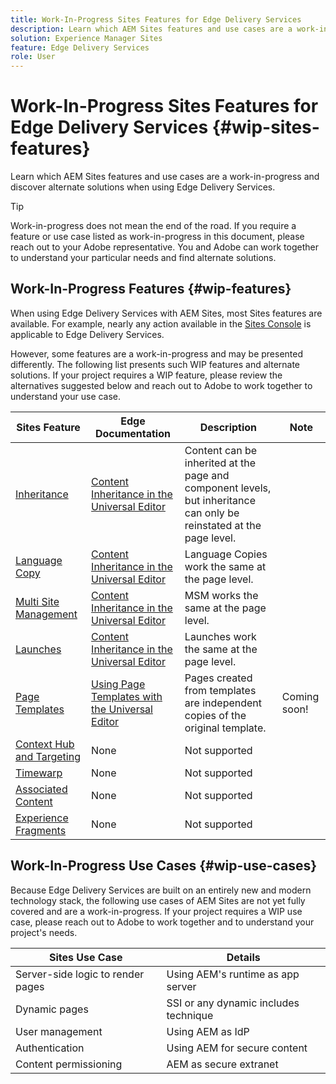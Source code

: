 ```yaml
---
title: Work-In-Progress Sites Features for Edge Delivery Services
description: Learn which AEM Sites features and use cases are a work-in-progress and discover alternate solutions when using Edge Delivery Services.
solution: Experience Manager Sites
feature: Edge Delivery Services
role: User
---
```


# Work-In-Progress Sites Features for Edge Delivery Services {#wip-sites-features}

Learn which AEM Sites features and use cases are a work-in-progress and discover alternate solutions when using Edge Delivery Services.

>[!TIP]
>
>Work-in-progress does not mean the end of the road. If you require a feature or use case listed as work-in-progress in this document, please reach out to your Adobe representative. You and Adobe can work together to understand your particular needs and find alternate solutions.

## Work-In-Progress Features {#wip-features}

When using Edge Delivery Services with AEM Sites, most Sites features are available. For example, nearly any action available in the [Sites Console](/help/sites-cloud/authoring/sites-console/introduction.md) is applicable to Edge Delivery Services.

However, some features are a work-in-progress and may be presented differently. The following list presents such WIP features and alternate solutions. If your project requires a WIP feature, please review the alternatives suggested below and reach out to Adobe to work together to understand your use case.

|Sites Feature|Edge Documentation|Description|Note|
|---|---|---|---|
|[Inheritance](/help/sites-cloud/administering/msm-and-translation.md)|[Content Inheritance in the Universal Editor](/help/sites-cloud/authoring/universal-editor/inheritance.md)|Content can be inherited at the page and component levels, but inheritance can only be reinstated at the page level.||
|[Language Copy](/help/sites-cloud/administering/translation/overview.md)|[Content Inheritance in the Universal Editor](/help/sites-cloud/authoring/universal-editor/inheritance.md)|Language Copies work the same at the page level.||
|[Multi Site Management](/help/sites-cloud/administering/msm/overview.md)|[Content Inheritance in the Universal Editor](/help/sites-cloud/authoring/universal-editor/inheritance.md)|MSM works the same at the page level.||
|[Launches](/help/sites-cloud/authoring/launches/overview.md)|[Content Inheritance in the Universal Editor](/help/sites-cloud/authoring/universal-editor/inheritance.md)|Launches work the same at the page level.||
|[Page Templates](/help/sites-cloud/authoring/page-editor/templates.md)|[Using Page Templates with the Universal Editor](/help/edge/wysiwyg-authoring/templates.md)|Pages created from templates are independent copies of the original template.|Coming soon!|
|[Context Hub and Targeting](/help/sites-cloud/authoring/personalization/overview.md)|None|Not supported||
|[Timewarp](/help/sites-cloud/authoring/launches/preview.md)|None|Not supported||
|[Associated Content](/help/sites-cloud/authoring/page-editor/editor-side-panel.md#associated-content-browser)|None|Not supported||
|[Experience Fragments](/help/sites-cloud/authoring/fragments/experience-fragments.md)|None|Not supported||

## Work-In-Progress Use Cases {#wip-use-cases}

Because Edge Delivery Services are built on an entirely new and modern technology stack, the following use cases of AEM Sites are not yet fully covered and are a work-in-progress. If your project requires a WIP use case, please reach out to Adobe to work together and to understand your project's needs.

|Sites Use Case|Details|
|---|---|
|Server-side logic to render pages|Using AEM's runtime as app server|
|Dynamic pages|SSI or any dynamic includes technique|
|User management|Using AEM as IdP|
|Authentication|Using AEM for secure content|
|Content permissioning|AEM as secure extranet|
